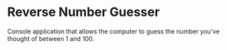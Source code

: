 # Reverse Number Guesser

Console application that allows the computer to guess the number you've thought of between 1 and 100.
